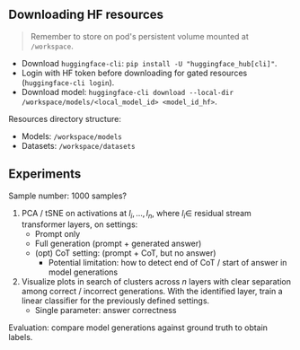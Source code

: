 ## Downloading HF resources
> Remember to store on pod's persistent volume mounted at `/workspace`.

- Download `huggingface-cli`: `pip install -U "huggingface_hub[cli]"`.
- Login with HF token before downloading for gated resources (`huggingface-cli login`).
- Download model: `huggingface-cli download --local-dir /workspace/models/<local_model_id> <model_id_hf>`.

Resources directory structure:
- Models: `/workspace/models`
- Datasets: `/workspace/datasets`

## Experiments

Sample number: 1000 samples?

1. PCA / tSNE on activations at ${l_i, ..., l_n}$, where $l_i \in$ residual stream transformer layers, on settings:
    - Prompt only
    - Full generation (prompt + generated answer)
    - (opt) CoT setting: (prompt + CoT, but no answer)
        - Potential limitation: how to detect end of CoT / start of answer in model generations
2. Visualize plots in search of clusters across $n$ layers with clear separation among correct / incorrect generations. With the identified layer, train a linear classifier for the previously defined settings.
    - Single parameter: answer correctness

Evaluation: compare model generations against ground truth to obtain labels. 
